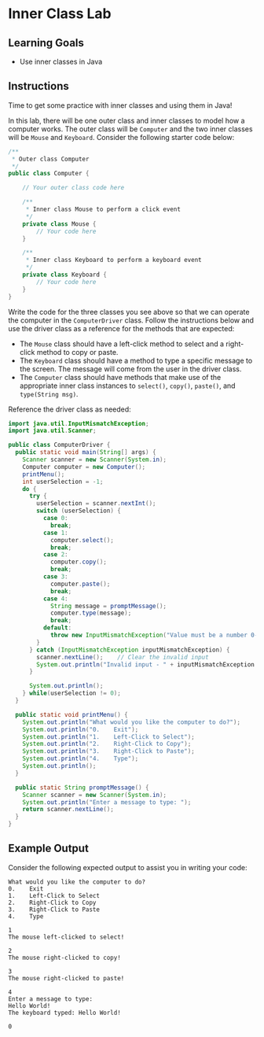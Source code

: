 # Inner Class Lab

## Learning Goals

- Use inner classes in Java

## Instructions

Time to get some practice with inner classes and using them in Java!

In this lab, there will be one outer class and inner classes to model how a
computer works. The outer class will be `Computer` and the two inner classes
will be `Mouse` and `Keyboard`. Consider the following starter code below:

```java
/**
 * Outer class Computer
 */
public class Computer {

    // Your outer class code here

    /**
     * Inner class Mouse to perform a click event
     */
    private class Mouse {
        // Your code here
    }

    /**
     * Inner class Keyboard to perform a keyboard event
     */
    private class Keyboard {
        // Your code here
    }
}
```

Write the code for the three classes you see above so that we can operate the
computer in the `ComputerDriver` class. Follow the instructions below and use
the driver class as a reference for the methods that are expected:

- The `Mouse` class should have a left-click method to select and a right-click
  method to copy or paste.
- The `Keyboard` class should have a method to type a specific message to the
  screen. The message will come from the user in the driver class.
- The `Computer` class should have methods that make use of the appropriate
  inner class instances to `select()`, `copy()`, `paste()`, and
  `type(String msg)`.

Reference the driver class as needed:

```java
import java.util.InputMismatchException;
import java.util.Scanner;

public class ComputerDriver {
  public static void main(String[] args) {
    Scanner scanner = new Scanner(System.in);
    Computer computer = new Computer();
    printMenu();
    int userSelection = -1;
    do {
      try {
        userSelection = scanner.nextInt();
        switch (userSelection) {
          case 0:
            break;
          case 1:
            computer.select();
            break;
          case 2:
            computer.copy();
            break;
          case 3:
            computer.paste();
            break;
          case 4:
            String message = promptMessage();
            computer.type(message);
            break;
          default:
            throw new InputMismatchException("Value must be a number 0-4 inclusive.");
        }
      } catch (InputMismatchException inputMismatchException) {
        scanner.nextLine();    // Clear the invalid input
        System.out.println("Invalid input - " + inputMismatchException.getMessage());
      }

      System.out.println();
    } while(userSelection != 0);
  }

  public static void printMenu() {
    System.out.println("What would you like the computer to do?");
    System.out.println("0.    Exit");
    System.out.println("1.    Left-Click to Select");
    System.out.println("2.    Right-Click to Copy");
    System.out.println("3.    Right-Click to Paste");
    System.out.println("4.    Type");
    System.out.println();
  }

  public static String promptMessage() {
    Scanner scanner = new Scanner(System.in);
    System.out.println("Enter a message to type: ");
    return scanner.nextLine();
  }
}
```

## Example Output

Consider the following expected output to assist you in writing your code:

```plaintext
What would you like the computer to do?
0.    Exit
1.    Left-Click to Select
2.    Right-Click to Copy
3.    Right-Click to Paste
4.    Type

1
The mouse left-clicked to select!

2
The mouse right-clicked to copy!

3
The mouse right-clicked to paste!

4
Enter a message to type:
Hello World!
The keyboard typed: Hello World!

0

```
